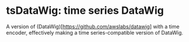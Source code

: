 # tsDataWig: time series DataWig
A version of (DataWig)[https://github.com/awslabs/datawig] with a time encoder, effectively making a time series-compatible version of DataWig.
